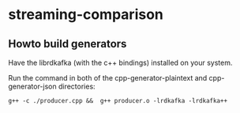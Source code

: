 # streaming-comparison

## Howto build generators

Have the librdkafka (with the c++ bindings) installed on your system.


Run the command in both of the cpp-generator-plaintext and cpp-generator-json directories:
```
g++ -c ./producer.cpp &&  g++ producer.o -lrdkafka -lrdkafka++
```